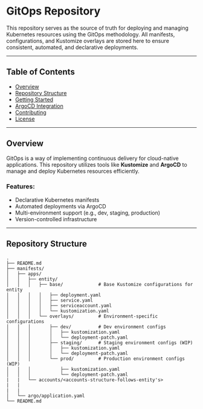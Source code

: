 # GitOps Repository

This repository serves as the source of truth for deploying and managing Kubernetes resources using the GitOps methodology. All manifests, configurations, and Kustomize overlays are stored here to ensure consistent, automated, and declarative deployments.

---

## Table of Contents

- [Overview](#overview)
- [Repository Structure](#repository-structure)
- [Getting Started](#getting-started)
- [ArgoCD Integration](#argocd-integration)
- [Contributing](#contributing)
- [License](#license)

---

## Overview

GitOps is a way of implementing continuous delivery for cloud-native applications. This repository utilizes tools like **Kustomize** and **ArgoCD** to manage and deploy Kubernetes resources efficiently.

### Features:
- Declarative Kubernetes manifests
- Automated deployments via ArgoCD
- Multi-environment support (e.g., dev, staging, production)
- Version-controlled infrastructure

---

## Repository Structure

```plaintext
.
├── README.md                     
├── manifests/                    
│   ├── apps/                     
│   │   ├── entity/               
│   │   │   ├── base/             # Base Kustomize configurations for entity
│   │   │   │   ├── deployment.yaml
│   │   │   │   ├── service.yaml
│   │   │   │   ├── serviceaccount.yaml
│   │   │   │   └── kustomization.yaml
│   │   │   └── overlays/         # Environment-specific configurations
│   │   │       ├── dev/          # Dev environment configs
│   │   │       │   ├── kustomization.yaml
│   │   │       │   └── deployment-patch.yaml
│   │   │       ├── staging/      # Staging environment configs (WIP)
│   │   │       │   ├── kustomization.yaml
│   │   │       │   └── deployment-patch.yaml
│   │   │       └── prod/         # Production environment configs (WIP)
│   │   │           ├── kustomization.yaml
│   │   │           └── deployment-patch.yaml
|   |   └── accounts/<accounts-structure-follows-entity's>
|   |
|   |
│   └── argo/application.yaml     
└── README.md                            



